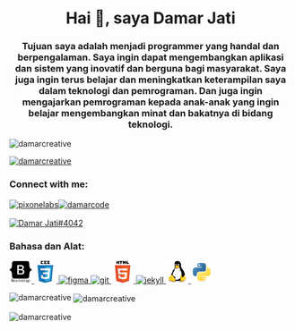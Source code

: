 <h1 align="center">Hai 👋, saya Damar Jati</h1><h3 align="center">
Tujuan saya adalah menjadi programmer yang handal dan berpengalaman. Saya ingin dapat mengembangkan aplikasi dan sistem yang inovatif dan berguna bagi masyarakat. Saya juga ingin terus belajar dan meningkatkan keterampilan saya dalam teknologi dan pemrograman. Dan juga ingin mengajarkan pemrograman kepada anak-anak yang ingin belajar mengembangkan minat dan bakatnya di bidang teknologi.</h3><p align="left"> <img src="https://komarev.com/ghpvc/?username=damarcreative&label=Profile%20views&color=0e75b6&style=flat" alt="damarcreative" /> </p>



<p align="left"> <a href="https://github.com/ryo-ma/github-profile-trophy"><img src="https://github-profile-trophy.vercel.app/?username=damarcreative" alt="damarcreative" /></a> </p><h3 align="left">Connect with me:</h3><p align="left">



<a href="https://instagram.com/pixonelabs" target="blank"><img align="center" src="https://raw.githubusercontent.com/rahuldkjain/github-profile-readme-generator/master/src/images/icons/Social/instagram.svg" alt="pixonelabs" height="30" width="40" /></a><a href="https://dribbble.com/damarcode" target="blank"><img align="center" src="https://raw.githubusercontent.com/rahuldkjain/github-profile-readme-generator/master/src/images/icons/Social/dribbble.svg" alt="damarcode" height="30" width="40" /></a>

<a href="https://discord.gg/Damar Jati#4042" target="blank"><img align="center" src="https://raw.githubusercontent.com/rahuldkjain/github-profile-readme-generator/master/src/images/icons/Social/discord.svg" alt="Damar Jati#4042" height="30" width="40" /></a></p><h3 align="left">Bahasa dan Alat:</h3>



<p align="kiri"> <a href="https://getbootstrap.com" target="_blank" rel="noreferrer"> <img src="https://raw.githubusercontent.com/devicons/devicon/master/icons/bootstrap/bootstrap-plain-wordmark.svg" alt="bootstrap" width="40" height="40"/> </a> <a href="https://www.w3schools.com/css/" target="_blank" rel="noreferrer"> <img src="https://raw.githubusercontent.com/devicons/devicon/master/icons/css3/css3-original-wordmark.svg" alt="css3" width="40" height="40"/> </a> <a href="https://www.figma.com/" target="_blank" rel="noreferrer"> <img src="https://www.vectorlogo.zone/logos/figma/figma-icon.svg" alt="figma" width="40" height="40"/> </a> <a href="https://git-scm.com/" target="_blank" rel="noreferrer"> <img src="https://www.vectorlogo.zone/logos/git-scm/git-scm-icon.svg" alt="git" width="40" height="40"/> </a> <a href="https://www.w3.org/html/" target="_blank" rel="noreferrer"> <img src="https://raw.githubusercontent.com/devicons/devicon/master/icons/html5/html5-original-wordmark.svg" alt="html5" width="40" height="40"/> </a> <a href="https://jekyllrb.com/" target="_blank" rel="noreferrer"> <img src="https://www.vectorlogo.zone/logos/jekyllrb/jekyllrb-icon.svg" alt="jekyll" width="40" height="40"/> </a> <a href="https://www.linux.org/" target="_blank" rel="noreferrer"> <img src="https://raw.githubusercontent.com/devicons/devicon/master/icons/linux/linux-original.svg" alt="linux" width="40" height="40"/> </a> <a href="https://www.python.org" target="_blank" rel="noreferrer"> <img src="https://raw.githubusercontent.com/devicons/devicon/master/icons/python/python-original.svg" alt="python" width="40" height="40"/> </a> </p>

<p><img align="left" src="https://github-readme-stats.vercel.app/api/top-langs?username=damarcreative&show_icons=true&locale=en&layout=compact" alt="damarcreative" /></p><p>&nbsp;<img align="center" src="https://github-readme-stats.vercel.app/api?username=damarcreative&show_icons=true&locale=en" alt="damarcreative" /></p>



<p><img align="center" src="https://github-readme-streak-stats.herokuapp.com/?user=damarcreative&" alt="damarcreative" /></p>

